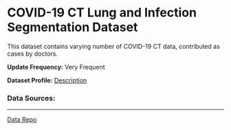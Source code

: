 # COVID-19 CT Lung and Infection Segmentation Dataset
This dataset contains varying number of COVID-19 CT data, contributed as cases by doctors.

**Update Frequency:** Very Frequent

**Dataset Profile:** [Description](https://radiopaedia.org/cases/covid-19-pneumonia-123?lang=gb)

### Data Sources:
--------
[Data Repo](https://radiopaedia.org/cases/covid-19-pneumonia-123?lang=gb)
